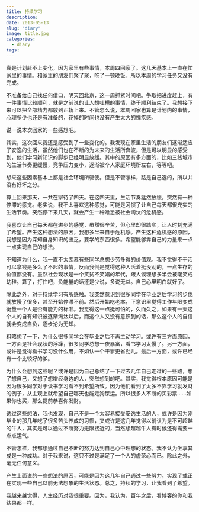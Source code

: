 ```yaml
---
title: 持续学习
description:
date: 2013-05-13
slug: "diary"
image: title.jpg
categories:
  - diary
tags:
---
```


真是计划赶不上变化，因为家里有些事情，本周四回家了。这几天基本上一直在忙家里的事情。和家里的朋友们聚了聚，吃了一顿晚饭。所以本周的学习任务又没有完成。

不准备给自己找任何借口，明天回北京，这一周抓紧时间吧。争取把进度赶上，有一件事情比较顺利，就是之前说的让人想吐槽的事情，终于顺利结束了。我想接下来可以把全部精力都放到正轨上来。不管怎么说，本周回家也算是计划内的事情，心理多少也还是有准备的，花掉的时间也没有产生太大的愧疚感。

说一说本次回家的一些感想吧。

其实，这次回来我还是感受到了一些变化的。我发现在家里生活的朋友们逐渐适应了安逸的生活，虽然他们也在不断的为未来的生活所奔波，但是可以明显的感受到，他们学习新知识的脚步已经明显放缓。其中的原因有多方面的，比如三线城市的生活节奏更缓慢，竞争压力变小，逐渐被个人家庭环境所左右，等等吧。

想来这些因素基本上都是社会环境所驱使。但是不管怎样，路是自己选的，所以并没有好坏之分。

算上回来那天，一共在家待了四天。在这四天里，生活节奏猛然放缓，突然有一种停滞的感觉。老实说，我不太喜欢这种感觉，可能是习惯了让自己每天都很充实的生活节奏。突然停下来几天，就会产生一种唯恐被社会淘汰的危机感。

我喜欢让自己每天都在进步的感觉，虽然很辛苦，但心里却很踏实，让人时刻充满了希望。产生这种想法的原因，我想多半来自于危机感。产生这种危机感的原因，我想是因为深知自身知识的匮乏，要学的东西很多。希望能够靠自己的力量来一点一点实现自己的想法。

不知道为什么，我一直不太羡慕有些同学总想少劳多得的价值观。我不觉得不干活可以拿钱是多么了不起的事情，反而我倒是觉得这种人活着挺没劲的，一点生存的价值都没有。虽然社会现状是一个笑贫不笑娼的年代，跟人谈理想多半会被嘲笑成幼稚。算了，打住吧，负能量的话还是少说，多说无益。自己心里明白就好了。

除此之外，对于持续学习有所感触。我突然意识到很多同学在毕业之后学习的步伐就放慢了很多，甚至开始停滞不前。然后开始吃老本，下意识里觉得工作年限变成衡量一个人是否有能力的标准。我觉得这一点挺可怕的，久而久之，如果有一天这个人的自有知识被逐渐淘汰以后，而这个人又没有意识到的话，那么这个人的自信就会变成自负，逐步沦为无知。

粗略想了一下，为什么很多同学会在毕业之后不再主动学习。或许有三方面原因，一方面是社会现状的浮躁，很多同学总想一夜暴富，看书学习太慢了。另一方面，或许是觉得看书学习没什么用，不如认一个干爹更省劲儿。最后一方面，或许已经有一个比较好的爹。

为什么会想到这些呢？或许是因为自己总结了一下过去几年自己走过的一些路，想了想自己，又想了想增经身边的人，突然想到的吧。其实，我觉得根本原因可能是因为很多同学对于读书学习看不到希望所致。因为他们看到了太多不靠学习就发财的例子，从主观上就希望自己哪天也能走狗屎运。所以很多人不断的买彩票......如果你也买，那么提前恭喜你发财。

透过这些想法，我也发现，自己不是一个太容易接受安逸生活的人，或许是因为刚毕业的那几年吃了很多苦头养成的习惯，又或许是这几年觉得以前认为是不可超越的牛人，其实是可以通过不断努力无限接近的，当然想超越牛人有时候还得需要一点点运气。

不管怎样，我都想通过自己不断的努力达到自己心中理想的状态。我不认为坐享其成是一种成功。对于我来说，这只不过是满足了一个人的虚荣心而已。除此之外，毫无任何意义。

产生上面说的一些想法的原因，可能是因为这几年自己通过一些努力，实现了或正在实现一些自己以前无法想象的生活状态。总之，持续的学习，让我看到了希望。

我越来越觉得，人生经历对我很重要。因为，我认为，百年之后，看博客的你和我结果都一样。
